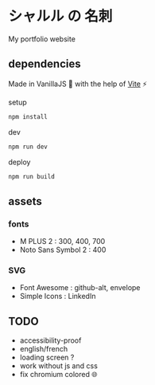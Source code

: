 # シャルル の 名刺

My portfolio website

## dependencies

Made in VanillaJS 🍦 with the help of [Vite](https://vitejs.dev/) ⚡

setup
```sh
npm install
```

dev
```sh
npm run dev
```

deploy
```sh
npm run build
```

## assets

### fonts

- M PLUS 2 : 300, 400, 700
- Noto Sans Symbol 2 : 400

### SVG

- Font Awesome : github-alt, envelope
- Simple Icons : LinkedIn

## TODO

- accessibility-proof
- english/french
- loading screen ?
- work without js and css
- fix chromium colored 🌐︎